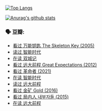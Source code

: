 [![Top Langs](https://github-readme-stats.vercel.app/api/top-langs/?username=w940853815)](https://github.com/anuraghazra/github-readme-stats)

[![Anurag's github stats](https://github-readme-stats.vercel.app/api?username=w940853815)](https://github.com/anuraghazra/github-readme-stats)

### 🗣 豆瓣:

<!-- DOUBAN-ACTIVITIES:START -->
- [看过 万能钥匙 The Skeleton Key‎ (2005)](https://www.douban.com/people/136069238/status/3569501275/)
- [读过 智能时代](https://www.douban.com/people/136069238/status/3557820187/)
- [在读 双城记](https://www.douban.com/people/136069238/status/3556742680/)
- [看过 远大前程 Great Expectations‎ (2012)](https://www.douban.com/people/136069238/status/3551308997/)
- [看过 革命者‎ (2021)](https://www.douban.com/people/136069238/status/3550774581/)
- [在读 智能时代](https://www.douban.com/people/136069238/status/3544928763/)
- [读过 远大前程](https://www.douban.com/people/136069238/status/3543761902/)
- [看过 金矿 Gold‎ (2016)](https://www.douban.com/people/136069238/status/3543131959/)
- [看过 局内人 내부자들‎ (2015)](https://www.douban.com/people/136069238/status/3534615748/)
- [在读 远大前程](https://www.douban.com/people/136069238/status/3522133150/)
<!-- DOUBAN-ACTIVITIES:END -->
<!--
**w940853815/w940853815** is a ✨ _special_ ✨ repository because its `README.md` (this file) appears on your GitHub profile.

Here are some ideas to get you started:

- 🔭 I’m currently working on ...
- 🌱 I’m currently learning ...
- 👯 I’m looking to collaborate on ...
- 🤔 I’m looking for help with ...
- 💬 Ask me about ...
- 📫 How to reach me: ...
- 😄 Pronouns: ...
- ⚡ Fun fact: ...
-->
